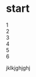 # start


<div class="flex">
  <div class="tile">1</div>
  <div class="tile">2</div>
  <div class="tile">3</div>
  <div class="tile">4</div>
  <div class="tile">5</div>
  <div class="tile">6</div>
</div>



jklkjghjghj
